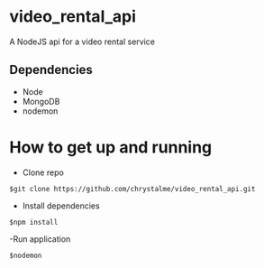 # video_rental_api
A NodeJS api for a video rental service

## Dependencies
  - Node
  - MongoDB
  - nodemon

# How to get up and running
  - Clone repo
  ``` 
  $git clone https://github.com/chrystalme/video_rental_api.git
  ```
  - Install dependencies
  ```
  $npm install
  ```
  -Run application
  ```
  $nodemon
  ```

